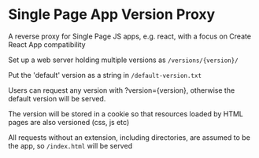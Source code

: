 Single Page App Version Proxy
==============================

A reverse proxy for Single Page JS apps, e.g. react, with a focus on Create
React App compatibility

Set up a web server holding multiple versions as `/versions/{version}/`

Put the 'default' version as a string in `/default-version.txt`

Users can request any version with ?version={version}, otherwise the default
version will be served.

The version will be stored in a cookie so that resources loaded by HTML pages
are also versioned (css, js etc)

All requests without an extension, including directories, are assumed to be the
app, so `/index.html` will be served
